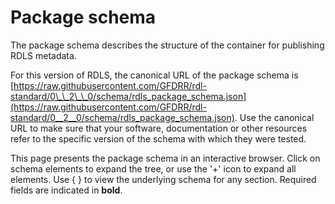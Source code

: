 # Package schema

The package schema describes the structure of the container for publishing RDLS metadata.

For this version of RDLS, the canonical URL of the package schema is [https://raw.githubusercontent.com/GFDRR/rdl-standard/0\_\_2\_\_0/schema/rdls_package_schema.json](https://raw.githubusercontent.com/GFDRR/rdl-standard/0__2__0/schema/rdls_package_schema.json). Use the canonical URL to make sure that your software, documentation or other resources refer to the specific version of the schema with which they were tested.

This page presents the package schema in an interactive browser. Click on schema elements to expand the tree, or use the '+' icon to expand all elements. Use { } to view the underlying schema for any section. Required fields are indicated in **bold**.

<script src="../../_static/docson/widget.js" data-schema="../../rdls_package_schema.json"></script>
